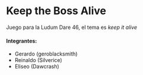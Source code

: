 # Keep the Boss Alive

Juego para la Ludum Dare 46, el tema es _keep it alive_

#### Integrantes:
  - Gerardo (geroblacksmith)
  - Reinaldo (Silverice)
  - Eliseo (Dawcrash)


